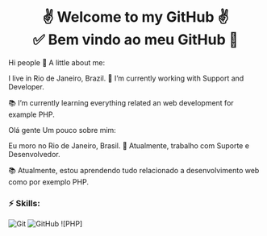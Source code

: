 <h1 align="center"> 
	✌ Welcome to my GitHub ✌</br>
  ✅ Bem vindo ao meu GitHub 🚀 
</h1>

Hi people 👋
A little about me:

I live in Rio de Janeiro, Brazil.
🔭 I’m currently working with Support and Developer.

📚 I’m currently learning everything related an web development 
for example PHP.
 
Olá gente
Um pouco sobre mim:

Eu moro no Rio de Janeiro, Brasil.
🔭 Atualmente, trabalho com Suporte e Desenvolvedor.

📚 Atualmente, estou aprendendo tudo relacionado a desenvolvimento web
como por exemplo PHP.

### ⚡ Skills:
![Git](https://img.shields.io/badge/-Git-F05032?&logo=git&logoColor=FFFFFF) ![GitHub](https://img.shields.io/badge/-GitHub-181717?&logo=GitHub&logoColor=FFFFFF) ![PHP]
